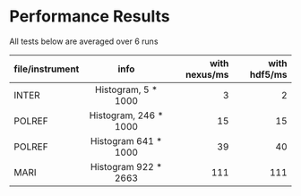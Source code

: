 # Performance Results

All tests below are averaged over 6 runs

| file/instrument        | info           | with nexus/ms  | with hdf5/ms
| ------------- |:-------------:| -----:|-----:|
| INTER      | Histogram, 5 * 1000 |3 | 2|
| POLREF      | Histogram, 246 * 1000      |   15 | 15 |
| POLREF | Histogram 641 * 1000   |  39   | 40|
| MARI | Histogram 922 * 2663    |  111   | 111 |
